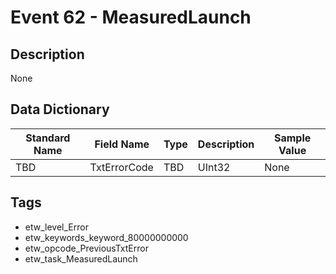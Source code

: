 # Event 62 - MeasuredLaunch

## Description
None

## Data Dictionary
|Standard Name|Field Name|Type|Description|Sample Value|
|---|---|---|---|---|
|TBD|TxtErrorCode|TBD|UInt32|None|None|

## Tags
* etw_level_Error
* etw_keywords_keyword_80000000000
* etw_opcode_PreviousTxtError
* etw_task_MeasuredLaunch